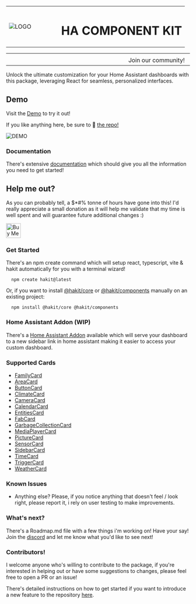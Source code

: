 <table>
  <tr>
    <td width="127"><img src="https://cdn.discordapp.com/icons/1231534799248691252/4b6124f952f099f855b5186d8a68f33e.webp?size=100" alt="LOGO" ></td>
    <td><h1>HA COMPONENT KIT</h1></td>
  </tr>
</table>
<table>
  <tr>
    <td width="200">
        <a aria-label="@HAKIT/CORE" href="https://www.npmjs.com/package/@hakit/core" width="250">
    <img alt="" src="https://img.shields.io/npm/v/@hakit/core.svg?style=for-the-badge&labelColor=000000&label=@hakit/CORE" align="center">
  </a>
    </td>
    <td width="250"><a aria-label="@HAKIT/COMPONENTS" href="https://www.npmjs.com/package/@hakit/components">
    <img alt="" src="https://img.shields.io/npm/v/@hakit/components.svg?style=for-the-badge&labelColor=000000&label=@HAKIT/COMPONENTS" align="center">
  </a></td>
    <td width="210"><a aria-label="Join the community on Discord" href="https://discord.com/invite/cGgbmppKJZ">
    <img alt="" src="https://img.shields.io/badge/Join%20the%20Discord-blueviolet.svg?style=for-the-badge&logo=Discord&labelColor=000000&logoWidth=20" align="center">
  </a></td>
  </tr>
<tr>
    <td align="center">
        <a aria-label="@HAKIT/CORE" href="https://www.npmjs.com/package/@hakit/core" width="250">
    <img alt="" src="https://img.shields.io/npm/dt/%40hakit%2Fcore.svg?style=flat&colorA=000000&colorB=000000&label=Downloads" align="top">
  </a>
    </td>
  <td align="center">
    <a aria-label="@HAKIT/COMPONENTS" href="https://www.npmjs.com/package/@hakit/components">
    <img src="https://img.shields.io/npm/dt/%40hakit%2Fcomponents.svg?style=flat&colorA=000000&colorB=000000&label=Downloads" alt="" align="top">
  </a>
  </td>
  <td align="center">Join our community!</td>
  </tr>
</table>

Unlock the ultimate customization for your Home Assistant dashboards with this package, leveraging React for seamless, personalized interfaces.


## Demo

Visit the [Demo](https://shannonhochkins.github.io/ha-component-kit/iframe.html?args=&id=introduction-demo--default&viewMode=story#) to try it out!

If you like anything here, be sure to 🌟 [the repo!](https://github.com/shannonhochkins/ha-component-kit)

![DEMO](https://github.com/shannonhochkins/ha-component-kit/blob/master/stories/hakit-demo.gif?raw=true)

### Documentation

There's extensive [documentation](https://shannonhochkins.github.io/ha-component-kit) which should give you all the information you need to get started!

## Help me out?

As you can probably tell, a $*#% tonne of hours have gone into this! I'd really appreciate a small donation as it will help me validate that my time is well spent and will guarantee future additional changes :)

<a href="https://www.buymeacoffee.com/jinglezzz" target="_blank"><img src="https://cdn.buymeacoffee.com/buttons/v2/default-red.png" alt="Buy Me A Coffee" style="height: 40px !important;width: auto !important;" ></a>

### Get Started
There's an npm create command which will setup react, typescript, vite & hakit automatically for you with a terminal wizard!

```
  npm create hakit@latest
```

Or, if you want to install [@hakit/core](https://www.npmjs.com/package/@hakit/core) or [@hakit/components](https://www.npmjs.com/package/@hakit/components) manually on an existing project:
```
  npm install @hakit/core @hakit/components
```

### Home Assistant Addon (WIP)
There's a [Home Assistant Addon](ADDON.md) available which will serve your dashboard to a new sidebar link in home assistant making it easier to access your custom dashboard.


### Supported Cards
- [FamilyCard](https://shannonhochkins.github.io/ha-component-kit/?path=/docs/components-cards-familycard--docs)
- [AreaCard](https://shannonhochkins.github.io/ha-component-kit/?path=/docs/components-cards-areacard--docs)
- [ButtonCard](https://shannonhochkins.github.io/ha-component-kit/?path=/docs/components-cards-buttoncard--docs)
- [ClimateCard](https://shannonhochkins.github.io/ha-component-kit/?path=/docs/components-cards-climatecard--docs)
- [CameraCard](https://shannonhochkins.github.io/ha-component-kit/?path=/docs/components-cards-cameracard--docs)
- [CalendarCard](https://shannonhochkins.github.io/ha-component-kit/?path=/docs/components-cards-calendarcard--docs)
- [EntitiesCard](https://shannonhochkins.github.io/ha-component-kit/?path=/docs/components-cards-entitiescard--docs)
- [FabCard](https://shannonhochkins.github.io/ha-component-kit/?path=/docs/components-cards-fabcard--docs)
- [GarbageCollectionCard](https://shannonhochkins.github.io/ha-component-kit/?path=/docs/components-cards-garbagecollectioncard--docs)
- [MediaPlayerCard](https://shannonhochkins.github.io/ha-component-kit/?path=/docs/components-cards-mediaplayercard--docs)
- [PictureCard](https://shannonhochkins.github.io/ha-component-kit/?path=/docs/components-cards-picturecard--docs)
- [SensorCard](https://shannonhochkins.github.io/ha-component-kit/?path=/docs/components-cards-sensorcard--docs)
- [SidebarCard](https://shannonhochkins.github.io/ha-component-kit/?path=/docs/components-cards-sidebarcard--docs)
- [TimeCard](https://shannonhochkins.github.io/ha-component-kit/?path=/docs/components-cards-timecard--docs)
- [TriggerCard](https://shannonhochkins.github.io/ha-component-kit/?path=/docs/components-cards-triggercard--docs)
- [WeatherCard](https://shannonhochkins.github.io/ha-component-kit/?path=/docs/components-cards-weathercard--docs)

### Known Issues
- Anything else? Please, if you notice anything that doesn't feel / look right, please report it, i rely on user testing to make improvements.

### What's next?

There's a Roadmap.md file with a few things i'm working on!
Have your say! Join the [discord](https://discord.com/invite/cGgbmppKJZ) and let me know what you'd like to see next!

### Contributors!

I welcome anyone who's willing to contribute to the package, if you're interested in helping out or have some suggestions to changes, please feel free to open a PR or an issue!

There's detailed instructions on how to get started if you want to introduce a new feature to the repository [here](CONTRIBUTING.md).


